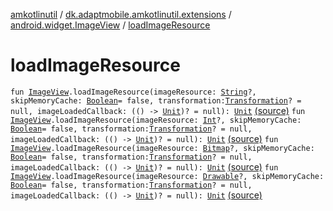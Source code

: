 [amkotlinutil](../../index.md) / [dk.adaptmobile.amkotlinutil.extensions](../index.md) / [android.widget.ImageView](index.md) / [loadImageResource](./load-image-resource.md)

# loadImageResource

`fun `[`ImageView`](https://developer.android.com/reference/android/widget/ImageView.html)`.loadImageResource(imageResource: `[`String`](https://kotlinlang.org/api/latest/jvm/stdlib/kotlin/-string/index.html)`?, skipMemoryCache: `[`Boolean`](https://kotlinlang.org/api/latest/jvm/stdlib/kotlin/-boolean/index.html)` = false, transformation: `[`Transformation`](../-transformation/index.md)`? = null, imageLoadedCallback: (() -> `[`Unit`](https://kotlinlang.org/api/latest/jvm/stdlib/kotlin/-unit/index.html)`)? = null): `[`Unit`](https://kotlinlang.org/api/latest/jvm/stdlib/kotlin/-unit/index.html) [(source)](https://github.com/adaptmobile-organization/amkotlinutil/tree/master/amkotlinutil/src/main/java/dk/adaptmobile/amkotlinutil/extensions/ImageViewExtensions.kt#L25)
`fun `[`ImageView`](https://developer.android.com/reference/android/widget/ImageView.html)`.loadImageResource(imageResource: `[`Int`](https://kotlinlang.org/api/latest/jvm/stdlib/kotlin/-int/index.html)`?, skipMemoryCache: `[`Boolean`](https://kotlinlang.org/api/latest/jvm/stdlib/kotlin/-boolean/index.html)` = false, transformation: `[`Transformation`](../-transformation/index.md)`? = null, imageLoadedCallback: (() -> `[`Unit`](https://kotlinlang.org/api/latest/jvm/stdlib/kotlin/-unit/index.html)`)? = null): `[`Unit`](https://kotlinlang.org/api/latest/jvm/stdlib/kotlin/-unit/index.html) [(source)](https://github.com/adaptmobile-organization/amkotlinutil/tree/master/amkotlinutil/src/main/java/dk/adaptmobile/amkotlinutil/extensions/ImageViewExtensions.kt#L31)
`fun `[`ImageView`](https://developer.android.com/reference/android/widget/ImageView.html)`.loadImageResource(imageResource: `[`Bitmap`](https://developer.android.com/reference/android/graphics/Bitmap.html)`?, skipMemoryCache: `[`Boolean`](https://kotlinlang.org/api/latest/jvm/stdlib/kotlin/-boolean/index.html)` = false, transformation: `[`Transformation`](../-transformation/index.md)`? = null, imageLoadedCallback: (() -> `[`Unit`](https://kotlinlang.org/api/latest/jvm/stdlib/kotlin/-unit/index.html)`)? = null): `[`Unit`](https://kotlinlang.org/api/latest/jvm/stdlib/kotlin/-unit/index.html) [(source)](https://github.com/adaptmobile-organization/amkotlinutil/tree/master/amkotlinutil/src/main/java/dk/adaptmobile/amkotlinutil/extensions/ImageViewExtensions.kt#L37)
`fun `[`ImageView`](https://developer.android.com/reference/android/widget/ImageView.html)`.loadImageResource(imageResource: `[`Drawable`](https://developer.android.com/reference/android/graphics/drawable/Drawable.html)`?, skipMemoryCache: `[`Boolean`](https://kotlinlang.org/api/latest/jvm/stdlib/kotlin/-boolean/index.html)` = false, transformation: `[`Transformation`](../-transformation/index.md)`? = null, imageLoadedCallback: (() -> `[`Unit`](https://kotlinlang.org/api/latest/jvm/stdlib/kotlin/-unit/index.html)`)? = null): `[`Unit`](https://kotlinlang.org/api/latest/jvm/stdlib/kotlin/-unit/index.html) [(source)](https://github.com/adaptmobile-organization/amkotlinutil/tree/master/amkotlinutil/src/main/java/dk/adaptmobile/amkotlinutil/extensions/ImageViewExtensions.kt#L43)